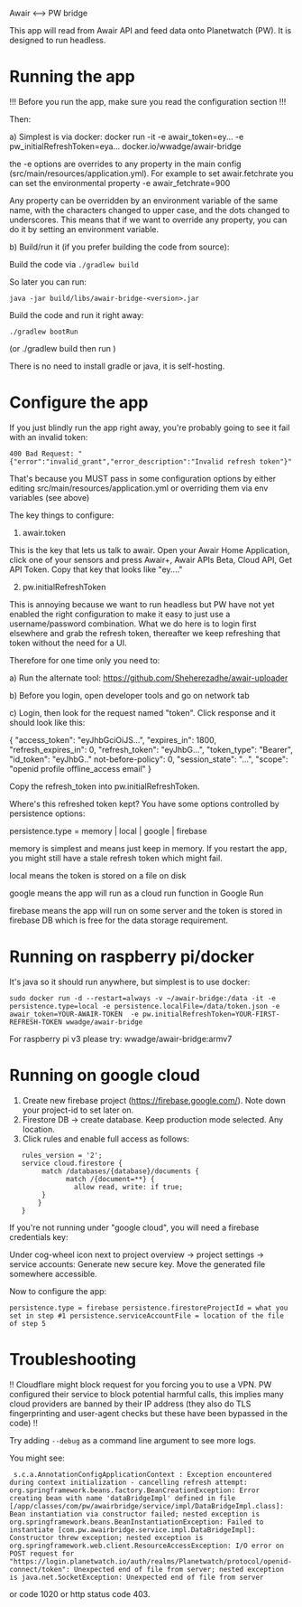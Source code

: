 Awair <--> PW bridge


This app will read from Awair API and feed data onto Planetwatch (PW). It is designed to run 
headless. 

# Running the app

!!!
Before you run the app, make sure you read the configuration section
!!!

Then:

a) Simplest is via docker: docker run -it -e awair_token=ey... -e pw_initialRefreshToken=eya... docker.io/wwadge/awair-bridge

the -e options are overrides to any property in the main config (src/main/resources/application.yml). For example to set awair.fetchrate you can set
the environmental property -e awair_fetchrate=900

Any property can be overridden by an environment variable of the same name, with the characters changed to upper case, and the dots changed to underscores. This means that if we want to override any property, you can do it by setting an environment variable.



b) Build/run it (if you prefer building the code from source):

Build the code via `./gradlew build`

So later you can run:

`java -jar build/libs/awair-bridge-<version>.jar`

Build the code and run it right away:

`./gradlew bootRun` 

(or ./gradlew build then run )

There is no need to install gradle or java, it is self-hosting.


# Configure the app

If you just blindly run the app right away, you're probably going to see it fail with an invalid token: 

``400 Bad Request: "{"error":"invalid_grant","error_description":"Invalid refresh token"}"``

That's because you MUST pass in some configuration options by either editing
src/main/resources/application.yml or overriding them via env variables (see above)


The key things to configure:
1) awair.token 

This is the key that lets us talk to awair. Open your Awair Home Application, click one of your sensors and press Awair+, Awair APIs Beta, Cloud API, Get API Token. Copy that key that looks like "ey...."

2) pw.initialRefreshToken 

This is annoying because we want to run headless but PW have not yet enabled the right configuration to make it easy to just use a username/password combination. What we do here is to login first elsewhere and grab the refresh token, thereafter we keep refreshing that token without the need for a UI. 

Therefore for one time only you need to:

a) Run the alternate tool: https://github.com/Sheherezadhe/awair-uploader

b) Before you login, open developer tools and go on network tab

c) Login, then look for the request named "token". Click response and it should look like this:

{
"access_token": "eyJhbGciOiJS...",
"expires_in": 1800,
"refresh_expires_in": 0,
"refresh_token": "eyJhbG...",
"token_type": "Bearer",
"id_token": "eyJhbG.."
not-before-policy": 0,
"session_state": "...",
"scope": "openid profile offline_access email"
}

Copy the refresh_token into pw.initialRefreshToken.

Where's this refreshed token kept? You have some options controlled by 
persistence options:

persistence.type = memory  | local | google | firebase

memory is simplest and means just keep in memory. If you restart the app, you might 
still have a stale refresh token which might fail.

local means the token is stored on a file on disk

google means the app will run as a cloud run function in Google Run

firebase means the app will run on some server and the token is stored in firebase DB which is
free for the data storage requirement.

# Running on raspberry pi/docker

It's java so it should run anywhere, but simplest is to use docker:

``
sudo docker run -d --restart=always -v ~/awair-bridge:/data -it -e persistence.type=local -e persistence.localFile=/data/token.json -e awair_token=YOUR-AWAIR-TOKEN  -e pw.initialRefreshToken=YOUR-FIRST-REFRESH-TOKEN wwadge/awair-bridge
``

For raspberry pi v3 please try:  wwadge/awair-bridge:armv7

# Running on google cloud


1. Create new firebase project (https://firebase.google.com/). Note down your project-id to set later on.
2. Firestore DB -> create database. Keep production mode selected. Any location.
3. Click rules and enable full access as follows:

```
   rules_version = '2';
   service cloud.firestore {
        match /databases/{database}/documents {
              match /{document=**} {
                allow read, write: if true;
        }
       }
   }
```

If you're not running under "google cloud", you will need a firebase credentials key:

Under cog-wheel icon next to project overview -> project settings -> service accounts: Generate new secure key. Move the generated file somewhere accessible.

Now to configure the app:

``
persistence.type = firebase
persistence.firestoreProjectId = what you set in step #1
persistence.serviceAccountFile = location of the file of step 5
``

# Troubleshooting

!!
Cloudflare might block request for you forcing you to use a VPN. PW configured
their service to block potential harmful calls, this implies many cloud providers
are banned by their IP address (they also do TLS fingerprinting and user-agent checks
but these have been bypassed in the code)
!!

Try adding ``--debug`` as a command line argument to see more logs.

You might see: 
```
 s.c.a.AnnotationConfigApplicationContext : Exception encountered during context initialization - cancelling refresh attempt: org.springframework.beans.factory.BeanCreationException: Error creating bean with name 'dataBridgeImpl' defined in file [/app/classes/com/pw/awairbridge/service/impl/DataBridgeImpl.class]: Bean instantiation via constructor failed; nested exception is org.springframework.beans.BeanInstantiationException: Failed to instantiate [com.pw.awairbridge.service.impl.DataBridgeImpl]: Constructor threw exception; nested exception is org.springframework.web.client.ResourceAccessException: I/O error on POST request for "https://login.planetwatch.io/auth/realms/Planetwatch/protocol/openid-connect/token": Unexpected end of file from server; nested exception is java.net.SocketException: Unexpected end of file from server
```

or code 1020 or http status code 403.
